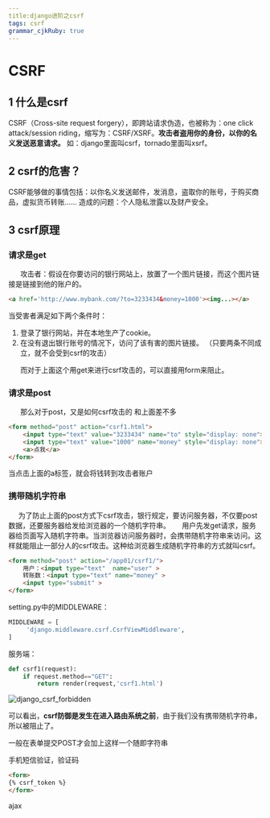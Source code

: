 ```yaml
---
title:django进阶之csrf
tags: csrf
grammar_cjkRuby: true
---
```



# CSRF

## 1 什么是csrf
CSRF（Cross-site request forgery），即跨站请求伪造，也被称为：one click attack/session riding，缩写为：CSRF/XSRF。**攻击者盗用你的身份，以你的名义发送恶意请求。**
如：django里面叫csrf，tornado里面叫xsrf。


## 2 csrf的危害？
CSRF能够做的事情包括：以你名义发送邮件，发消息，盗取你的账号，于购买商品，虚拟货币转账......
造成的问题：个人隐私泄露以及财产安全。




## 3 csrf原理
### 请求是get
&nbsp;&nbsp;&nbsp;&nbsp;&nbsp; 攻击者：假设在你要访问的银行网站上，放置了一个图片链接，而这个图片链接是链接到他的账户的。
```html
<a href='http://www.mybank.com/?to=3233434&money=1000'><img...></a>
```

当受害者满足如下两个条件时：
1. 登录了银行网站，并在本地生产了cookie。
2. 在没有退出银行账号的情况下，访问了该有害的图片链接。
（只要两条不同成立，就不会受到csrf的攻击）

&nbsp;&nbsp;&nbsp;&nbsp;&nbsp; 而对于上面这个用get来进行csrf攻击的，可以直接用form来阻止。

### 请求是post
&nbsp;&nbsp;&nbsp;&nbsp;&nbsp; 那么对于post，又是如何csrf攻击的
和上面差不多
```html
<form method="post" action="csrf1.html">
    <input type="text" value="3233434" name="to" style="display: none">
    <input type="text" value="1000" name="money" style="display: none">
    <a>点我</a>
</form>
```
当点击上面的a标签，就会将钱转到攻击者账户

### 携带随机字符串
&nbsp;&nbsp;&nbsp;&nbsp;&nbsp;为了防止上面的post方式下csrf攻击，银行规定，要访问服务器，不仅要post数据，还要服务器给发给浏览器的一个随机字符串。
&nbsp;&nbsp;&nbsp;&nbsp;&nbsp;用户先发get请求，服务器给页面写入随机字符串。当浏览器访问服务器时，会携带随机字符串来访问。这样就能阻止一部分人的csrf攻击。这种给浏览器生成随机字符串的方式就叫csrf。
```html
<form method="post" action="/app01/csrf1/">
    用户：<input type="text"  name="user" >
    转账数：<input type="text" name="money" >
    <input type="submit" >
</form>
```
setting.py中的MIDDLEWARE：
```python
MIDDLEWARE = [
     'django.middleware.csrf.CsrfViewMiddleware',
]
```
服务端：
```python
def csrf1(request):
    if request.method=="GET":
        return render(request,'csrf1.html')
```
![django_csrf_forbidden][1]

可以看出，**csrf防御是发生在进入路由系统之前**，由于我们没有携带随机字符串，所以被阻止了。

 








一般在表单提交POST才会加上这样一个随即字符串


手机短信验证，验证码
```html
<form>
{% csrf_token %}
</form>
```


ajax 


  [1]: http://orzm1jlhd.bkt.clouddn.com///170628/django_csrf_forbidden.png